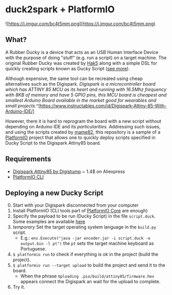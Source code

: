# duck2spark + PlatformIO

![https://i.imgur.com/bc4t5mm.png](https://i.imgur.com/bc4t5mm.png)


## What?

A Rubber Ducky is a device that acts as an USB Human Interface Device with the purpose of doing "stuff" (e.g. run a script) on a target machine. The original Rubber Ducky was created by [Hak5](http://www.hak5.org/) along with a simple DSL for quickly creating scripts known as Ducky Script ([see more](https://github.com/hak5darren/USB-Rubber-Ducky/wiki)). 

Although expensive, the same tool can be recreated using cheap alternatives such as the Digispark. *Digispark is a microcontroller board which has ATTINY 85 MCU as its heart and running with 16.5Mhz frequency with 8KB of memory and have 5 GPIO pins, this MCU board is cheapest and smallest Arduino Board available in the market good for wearables and small projects.*^[https://www.instructables.com/id/Digispark-Attiny-85-With-Arduino-IDE/] 

However, there it is hard to reprogram the board with a new script without depending on Arduino IDE and its *particularities*. Addressing such issues, and using the scripts created by [mame82](https://github.com/mame82/duck2spark), this repository is a sample of a [PlatformIO](https://platformio.org) project that allows one to quickly deploy scripts specified in Ducky Script to the Digispark Attiny85 board.

## Requirements

- [Digispark Attiny85 by Digistump](http://digistump.com/products/1) ~ 1.4$ on Aliexpress
- [PlatformIO CLI](https://platformio.org)

## Deploying a new Ducky Script

0. Start with your Digispark disconnected from your computer
1. Install PlatformIO (CLI tools part of [PlatformIO Core](https://platformio.org/install/cli) are enough)
2. Specify the payload to be run (Ducky Script) in the file `script.duck`. Some examples are available [here](https://github.com/hak5darren/USB-Rubber-Ducky/wiki/Payloads)
3. *temporary* Set the target operating system language in the `build.py` script.
    - E.g.: `env.Execute("java -jar encoder.jar -i script.duck -o output.bin -l pt")` the `pt` sets the target machine keyboard as Portuguese. 
4. `$ platformio run` to check if everything is ok in the project (build the project).
5. `$ platformio run --target upload` to build the project and send it to the board.
    - When the phrase `Uploading .pio/build/attiny85/firmware.hex` appears connect the Digispark an wait for the upload to complete.
6. Try it.
